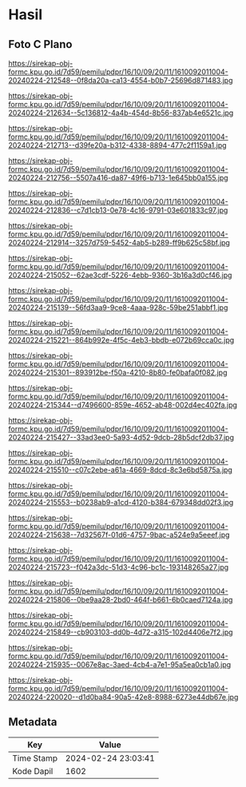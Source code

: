 # Hasil

## Foto C Plano

https://sirekap-obj-formc.kpu.go.id/7d59/pemilu/pdpr/16/10/09/20/11/1610092011004-20240224-212548--0f8da20a-ca13-4554-b0b7-25696d871483.jpg

https://sirekap-obj-formc.kpu.go.id/7d59/pemilu/pdpr/16/10/09/20/11/1610092011004-20240224-212634--5c136812-4a4b-454d-8b56-837ab4e6521c.jpg

https://sirekap-obj-formc.kpu.go.id/7d59/pemilu/pdpr/16/10/09/20/11/1610092011004-20240224-212713--d39fe20a-b312-4338-8894-477c2f1159a1.jpg

https://sirekap-obj-formc.kpu.go.id/7d59/pemilu/pdpr/16/10/09/20/11/1610092011004-20240224-212756--5507a416-da87-49f6-b713-1e645bb0a155.jpg

https://sirekap-obj-formc.kpu.go.id/7d59/pemilu/pdpr/16/10/09/20/11/1610092011004-20240224-212836--c7d1cb13-0e78-4c16-9791-03e601833c97.jpg

https://sirekap-obj-formc.kpu.go.id/7d59/pemilu/pdpr/16/10/09/20/11/1610092011004-20240224-212914--3257d759-5452-4ab5-b289-ff9b625c58bf.jpg

https://sirekap-obj-formc.kpu.go.id/7d59/pemilu/pdpr/16/10/09/20/11/1610092011004-20240224-215052--62ae3cdf-5226-4ebb-9360-3b16a3d0cf46.jpg

https://sirekap-obj-formc.kpu.go.id/7d59/pemilu/pdpr/16/10/09/20/11/1610092011004-20240224-215139--56fd3aa9-9ce8-4aaa-928c-59be251abbf1.jpg

https://sirekap-obj-formc.kpu.go.id/7d59/pemilu/pdpr/16/10/09/20/11/1610092011004-20240224-215221--864b992e-4f5c-4eb3-bbdb-e072b69cca0c.jpg

https://sirekap-obj-formc.kpu.go.id/7d59/pemilu/pdpr/16/10/09/20/11/1610092011004-20240224-215301--893912be-f50a-4210-8b80-fe0bafa0f082.jpg

https://sirekap-obj-formc.kpu.go.id/7d59/pemilu/pdpr/16/10/09/20/11/1610092011004-20240224-215344--d7496600-859e-4652-ab48-002d4ec402fa.jpg

https://sirekap-obj-formc.kpu.go.id/7d59/pemilu/pdpr/16/10/09/20/11/1610092011004-20240224-215427--33ad3ee0-5a93-4d52-9dcb-28b5dcf2db37.jpg

https://sirekap-obj-formc.kpu.go.id/7d59/pemilu/pdpr/16/10/09/20/11/1610092011004-20240224-215510--c07c2ebe-a61a-4669-8dcd-8c3e6bd5875a.jpg

https://sirekap-obj-formc.kpu.go.id/7d59/pemilu/pdpr/16/10/09/20/11/1610092011004-20240224-215553--b0238ab9-a1cd-4120-b384-679348dd02f3.jpg

https://sirekap-obj-formc.kpu.go.id/7d59/pemilu/pdpr/16/10/09/20/11/1610092011004-20240224-215638--7d32567f-01d6-4757-9bac-a524e9a5eeef.jpg

https://sirekap-obj-formc.kpu.go.id/7d59/pemilu/pdpr/16/10/09/20/11/1610092011004-20240224-215723--f042a3dc-51d3-4c96-bc1c-193148265a27.jpg

https://sirekap-obj-formc.kpu.go.id/7d59/pemilu/pdpr/16/10/09/20/11/1610092011004-20240224-215806--0be9aa28-2bd0-464f-b661-6b0caed7124a.jpg

https://sirekap-obj-formc.kpu.go.id/7d59/pemilu/pdpr/16/10/09/20/11/1610092011004-20240224-215849--cb903103-dd0b-4d72-a315-102d4406e7f2.jpg

https://sirekap-obj-formc.kpu.go.id/7d59/pemilu/pdpr/16/10/09/20/11/1610092011004-20240224-215935--0067e8ac-3aed-4cb4-a7e1-95a5ea0cb1a0.jpg

https://sirekap-obj-formc.kpu.go.id/7d59/pemilu/pdpr/16/10/09/20/11/1610092011004-20240224-220020--d1d0ba84-90a5-42e8-8988-6273e44db67e.jpg


## Metadata

| Key        | Value               |
| ---------- | ------------------- |
| Time Stamp | 2024-02-24 23:03:41 |
| Kode Dapil | 1602                |



